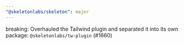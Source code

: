 ```yaml
---
"@skeletonlabs/skeleton": major
---
```


breaking: Overhauled the Tailwind plugin and separated it into its own package: `@skeletonlabs/tw-plugin` (#1660)

